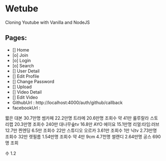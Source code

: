 # Wetube

Cloning Youtube with Vanilla and NodeJS


## Pages: 

- [] Home 
- [o] Join
- [o] Login
- [o] Search
- [] User Detail
- [] Edit Profile
- [] Change Password
- [] Upload
- [] Video Detail
- [] Edit Video
- GithubUrl : http://localhost:4000/auth/github/callback
- facebookUrl : 









짧은 대본 30.7만명 
썸카페 22.2만명 
트라메 20.6만명 조회수 약 41만
룰루랄라 스토리랩 20.3만명 조회수 240만
대나무숲tv 16.8만
AYO 에이요 15.1만명
리얼:타임:러브 12.7만 
찐엔딩 6.5만 조회수 22만
스튜디오 오르카 3.61만 조회수 1만
닉tv 2.73만명 조회수 32만
렛필름 1.54만명 조회수 약 4만 
9cm 4.7천명
썰랜디 2.64만명
공스 690명 조회

수 1.2